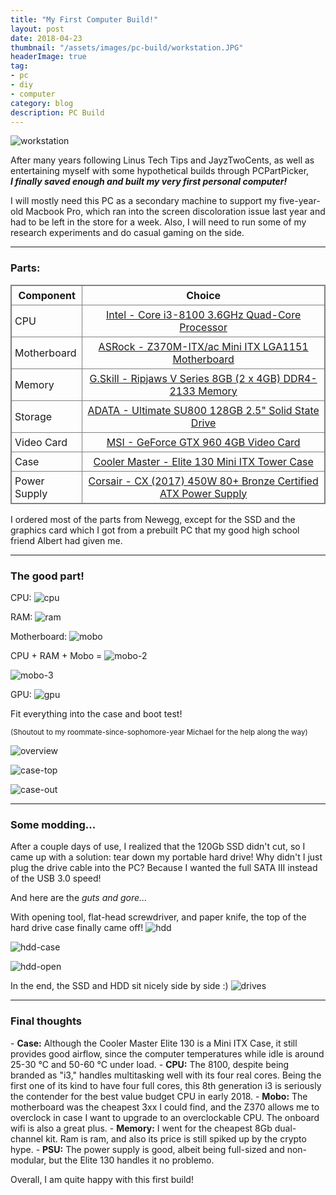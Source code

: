 ```yaml
---
title: "My First Computer Build!"
layout: post
date: 2018-04-23
thumbnail: "/assets/images/pc-build/workstation.JPG"
headerImage: true
tag:
- pc
- diy
- computer
category: blog
description: PC Build
---
```


![workstation](/assets/images/pc-build/workstation.JPG)

After many years following Linus Tech Tips and JayzTwoCents, as well as entertaining myself with some hypothetical builds through PCPartPicker, <br><b>*I finally saved enough and built my very first personal computer!*</b>

I will mostly need this PC as a secondary machine to support my five-year-old Macbook Pro, which ran into the screen discoloration issue last year and had to be left in the store for a week. Also, I will need to run some of my research experiments and do casual gaming on the side. 

---

<h3>Parts:</h3>

<style>
table {
    border-collapse: collapse;
    border-spacing: 5px;
    border: 1px solid grey;
}

th, td {
    padding: 5px;
    border: 1px solid grey;
}    
</style>

| Component     | Choice                                                         |
| ------------- |:--------------------------------------------------------------:|
| CPU           | [Intel - Core i3-8100 3.6GHz Quad-Core Processor](https://pcpartpicker.com/product/YqKhP6/intel-core-i3-8100-36ghz-6-core-processor-bx80684i38100)                         |
| Motherboard   | [ASRock - Z370M-ITX/ac Mini ITX LGA1151 Motherboard](https://pcpartpicker.com/product/7HYWGX/asrock-z370m-itxac-mini-itx-lga1151-motherboard-z370m-itxac)      |
| Memory        | [G.Skill - Ripjaws V Series 8GB (2 x 4GB) DDR4-2133 Memory](https://pcpartpicker.com/product/R6RFf7/gskill-memory-f42133c15d8gvr)                                     |
| Storage       | [ADATA - Ultimate SU800 128GB 2.5" Solid State Drive](https://pcpartpicker.com/product/mPgPxr/a-data-ultimate-su800-128gb-25-solid-state-drive-asu800ss-128gt-c)        |
| Video Card    | [MSI - GeForce GTX 960 4GB Video Card](https://pcpartpicker.com/product/Qwhj4D/msi-video-card-gtx9604gd5toc)                                                    |
| Case          | [Cooler Master - Elite 130 Mini ITX Tower Case](https://pcpartpicker.com/product/6wR48d/cooler-master-case-rc130kkn1)                                                    |
| Power Supply  | [Corsair - CX (2017) 450W 80+ Bronze Certified ATX Power Supply](https://pcpartpicker.com/product/Q7L7YJ/corsair-cx-2017-450w-80-bronze-certified-atx-power-supply-cp-9020120-na)|

I ordered most of the parts from Newegg, except for the SSD and the graphics card which I got from a prebuilt PC that my good high school friend Albert had given me.

---

<h3>The good part!</h3>

CPU:
![cpu](/assets/images/pc-build/cpu.JPG)

RAM:
![ram](/assets/images/pc-build/ram.JPG)

Motherboard:
![mobo](/assets/images/pc-build/mobo.JPG)

CPU + RAM + Mobo = 
![mobo-2](/assets/images/pc-build/mobo-2.JPG)

![mobo-3](/assets/images/pc-build/mobo-3.JPG)

GPU: 
![gpu](/assets/images/pc-build/gpu.JPG)

Fit everything into the case and boot test!

<sub>(Shoutout to my roommate-since-sophomore-year Michael for the help along the way)</sub>

![overview](/assets/images/pc-build/overview.JPG)

![case-top](/assets/images/pc-build/case-top.JPG)

![case-out](/assets/images/pc-build/case-out.JPG)

---

<h3>Some modding...</h3>

After a couple days of use, I realized that the 120Gb SSD didn't cut, so I came up with a solution: tear down my portable hard drive! Why didn't I just plug the drive cable into the PC? Because I wanted the full SATA III instead of the USB 3.0 speed!

And here are the *guts and gore...*

With opening tool, flat-head screwdriver, and paper knife, the top of the hard drive case finally came off!
![hdd](/assets/images/pc-build/hdd.JPG)

![hdd-case](/assets/images/pc-build/hdd-case.JPG)

![hdd-open](/assets/images/pc-build/hdd-open.jpg)

In the end, the SSD and HDD sit nicely side by side :) 
![drives](/assets/images/pc-build/drives.JPG)

---

<h3>Final thoughts</h3>
- <b>Case:</b> Although the Cooler Master Elite 130 is a Mini ITX Case, it still provides good airflow, since the computer temperatures while idle is around 25-30 &deg;C and 50-60 &deg;C under load. 
- <b>CPU:</b> The 8100, despite being branded as "i3," handles multitasking well with its four real cores. Being the first one of its kind to have four full cores, this 8th generation i3 is seriously the contender for the best value budget CPU in early 2018. 
- <b>Mobo:</b> The motherboard was the cheapest 3xx I could find, and the Z370 allows me to overclock in case I want to upgrade to an overclockable CPU. The onboard wifi is also a great plus. 
- <b>Memory:</b> I went for the cheapest 8Gb dual-channel kit. Ram is ram, and also its price is still spiked up by the crypto hype. 
- <b>PSU:</b> The power supply is good, albeit being full-sized and non-modular, but the Elite 130 handles it no problemo. 

Overall, I am quite happy with this first build! 
